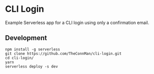 # CLI Login

Example Serverless app for a CLI login using only a confirmation email.

## Development

```
npm install -g serverless
git clone https://github.com/TheConnMan/cli-login.git
cd cli-login/
yarn
serverless deploy -s dev
```
